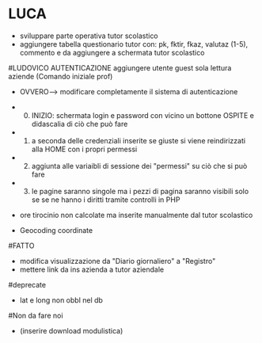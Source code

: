# LUCA
- sviluppare parte operativa tutor scolastico
- aggiungere tabella questionario tutor con: pk, fktir, fkaz, valutaz (1-5), commento e da aggiungere 
	a schermata tutor scolastico

#LUDOVICO
AUTENTICAZIONE
aggiungere utente guest sola lettura aziende (Comando iniziale prof)
- OVVERO--> modificare completamente il sistema di autenticazione
- 0) INIZIO: schermata login e password con vicino un bottone OSPITE e didascalia di ciò che può fare
- 1) a seconda delle credenziali inserite se giuste si viene reindirizzati alla HOME con i propri permessi
- 2) aggiunta alle variaibli di sessione dei "permessi" su ciò che si può fare
- 3) le pagine saranno singole ma i pezzi di pagina saranno visibili solo se se ne hanno i diritti tramite controlli in PHP

- ore tirocinio non calcolate ma inserite manualmente dal tutor scolastico
- Geocoding coordinate

#FATTO
- modifica visualizzazione da "Diario giornaliero" a "Registro"
- mettere link da ins azienda a tutor aziendale

#deprecate
- lat e long non obbl nel db


#Non da fare noi
- (inserire download modulistica)